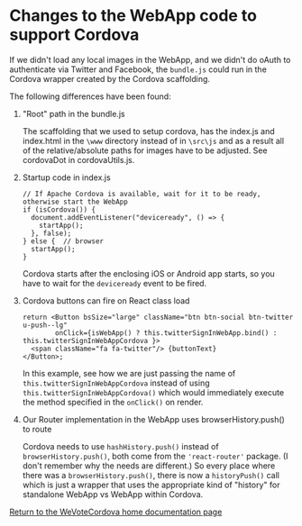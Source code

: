 # Changes to the WebApp code to support Cordova

If we didn't load any local images in the WebApp, and we didn't do oAuth to authenticate via Twitter and Facebook, 
the `bundle.js` could run in the Cordova wrapper created by the Cordova scaffolding.

The following differences have been found:

1. "Root" path in the bundle.js

    The scaffolding that we used to setup cordova, has the index.js and index.html in the `\www` directory
    instead of in `\src\js` and as a result all of the relative/absolute paths for images have to
    be adjusted.  See cordovaDot in cordovaUtils.js.

1. Startup code in index.js

   ```
   // If Apache Cordova is available, wait for it to be ready, otherwise start the WebApp
   if (isCordova()) {
     document.addEventListener("deviceready", () => {
       startApp();
     }, false);
   } else {  // browser
     startApp();
   }
    ```
    Cordova starts after the enclosing iOS or Android app starts, so you have to wait for the
    `deviceready` event to be fired.

1.  Cordova buttons can fire on React class load

    ```
    return <Button bsSize="large" className="btn btn-social btn-twitter u-push--lg"
            onClick={isWebApp() ? this.twitterSignInWebApp.bind() : this.twitterSignInWebAppCordova }>
      <span className="fa fa-twitter"/> {buttonText}
    </Button>;
    ```
    
    In this example, see how we are just passing the name of `this.twitterSignInWebAppCordova` instead of
    using `this.twitterSignInWebAppCordova()` which would immediately execute the method specified in the `onClick()` on
    render.

1. Our Router implementation in the WebApp uses browserHistory.push() to route

    Cordova needs to use `hashHistory.push()` instead of `browserHistory.push()`, both come from the `'react-router'` package.  (I don't 
    remember why the needs are different.)  So every place where there was a `browserHistory.push()`, there is now a `historyPush()` call which is just
    a wrapper that uses the appropriate kind of "history" for standalone WebApp vs WebApp within Cordova. 
    
    
    
[Return to the WeVoteCordova home documentation page ](README.md)
